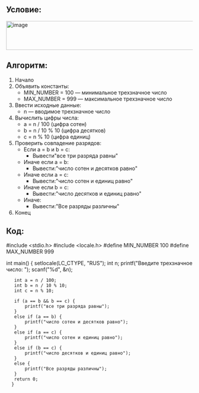 ## Условие:
<img width="805" height="78" alt="image" src="https://github.com/user-attachments/assets/1f21c6f3-cd68-4ffa-9c61-27d909aba313" />

## Алгоритм:
1. Начало
2. Объявить константы:
   - MIN_NUMBER = 100 — минимальное трехзначное число
   - MAX_NUMBER = 999 — максимальное трехзначное число
3. Ввести исходные данные:
   - n — вводимое трехзначное число
4. Вычислить цифры числа:
   - a = n / 100 (цифра сотен)
   - b = n / 10 % 10 (цифра десятков)
   - c = n % 10 (цифра единиц)
5. Проверить совпадение разрядов:
   - Если a = b и b = c:
     - Вывести"все три разряда равны"
   - Иначе если a = b:
     - Вывести:"число сотен и десятков равно"
   - Иначе если a = c:
     - Вывести:"число сотен и единиц равно"
   - Иначе если b = c:
     - Вывести:"число десятков и единиц равно"
   - Иначе:
     - Вывести:"Все разряды различны"
6. Конец

## Код:
   #include <stdio.h>
   #include <locale.h>
   #define MIN_NUMBER 100
   #define MAX_NUMBER 999

   int main() {
       setlocale(LC_CTYPE, "RUS");
       int n;
       printf("Введите трехзначное число: ");
       scanf("%d", &n);
   
       int a = n / 100;        
       int b = n / 10 % 10;     
       int c = n % 10;        
   
       if (a == b && b == c) {
           printf("все три разряда равны");
       }
       else if (a == b) {
           printf("число сотен и десятков равно");
       }
       else if (a == c) {
           printf("число сотен и единиц равно");
       }
       else if (b == c) {
           printf("число десятков и единиц равно");
       }
       else {
           printf("Все разряды различны");
       }
       return 0;
      }
